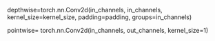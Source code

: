 depthwise=torch.nn.Conv2d(in_channels, in_channels, kernel_size=kernel_size, 
 padding=padding,<span color="blue"> groups=in_channels</span>)
 
 
pointwise= torch.nn.Conv2d(in_channels, out_channels, kernel_size=1)

